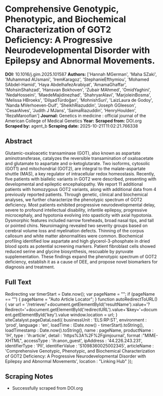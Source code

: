 # Comprehensive Genotypic, Phenotypic, and Biochemical Characterization of GOT2 Deficiency: A Progressive Neurodevelopmental Disorder with Epilepsy and Abnormal Movements.

**DOI:** 10.1016/j.gim.2025.101587
**Authors:** ['Hannah MGerman', 'Maha SZaki', 'Muhammad AUsmani', 'IremKaragoz', 'StephanieEfthymiou', 'Mohamed SAbdel-Hamid', 'Haya AbdelhafezArabiyat', 'AmamaGhaffar', 'MohsinShahzad', 'Hansvan Bokhoven', 'Zubair MAhmed', 'OmidYaghini', 'NedaHosseini', 'MaedeMajidinezhad', 'ShahryarAlavi', 'MarjoleinBosma', 'Melissa HBroeks', 'DilşadTürdoğan', 'MohnishSuri', 'LaizLaura de Godoy', 'Nanda MVerhoeven-Duif', 'SheikhRiazuddin', 'Joseph GGleeson', 'CesarAlves', 'Judith J MJans', 'SaimaRiazuddin', 'HenryHoulden', 'RezaMaroofian']
**Journal:** Genetics in medicine : official journal of the American College of Medical Genetics
**Year:** 
**Scraped from:** DOI.org
**Scraped by:** agent_b
**Scraping date:** 2025-10-21T11:02:21.766338

## Abstract

Glutamic-oxaloacetic transaminase (GOT), also known as aspartate aminotransferase, catalyzes the reversible transamination of oxaloacetate and glutamate to aspartate and α-ketoglutarate. Two isoforms, cytosolic (GOT1) and mitochondrial (GOT2), are integral to the malate-aspartate shuttle (MAS), a key regulator of intracellular redox homeostasis. Recently, five patients with biallelic variants in GOT2 were described, presenting with developmental and epileptic encephalopathy.
We report 11 additional patients with homozygous GOT2 variants, along with additional data from 4 previously reported patients. Through genetic, clinical and biochemical analyses, we further characterize the phenotypic spectrum of GOT2 deficiency.
Most patients exhibited progressive neurodevelopmental delay, severe to profound intellectual disability, infantile epilepsy, progressive microcephaly, and hypotonia evolving into spasticity with axial hypotonia. Dysmorphic features included narrow foreheads, broad nasal tips, and tall or pointed chins. Neuroimaging revealed two severity groups based on cerebral volume loss and myelination defects. Thinning of the corpus callosum and white matter abnormalities were common. Biochemical profiling identified low aspartate and high glycerol-3-phosphate in dried blood spots as potential screening markers. Patient fibroblast cells showed reduced serine and glycine biosynthesis, rescuable by pyruvate supplementation.
These findings expand the phenotypic spectrum of GOT2 deficiency, establish it as a cause of DEE, and propose novel biomarkers for diagnosis and treatment.

## Full Text

Redirecting var timerStart = Date.now(); var pageName = ""; if (pageName == "") { pageName = "Auto Article Locator"; } function autoRedirectToURL() { var url = '/retrieve/'+document.getElementById('resultName').value+'?Redirect='+document.getElementById('redirectURL').value+'&key='+document.getElementById('key').value window.location = url; } siteCatalyst.pageDataLoad({ businessUnit : 'ELS:RP:ST', environment : 'prod', language : 'en', loadTime : (Date.now() - timerStart).toString(), loadTimestamp : Date.now().toString(), name : pageName, productName : 'IH', type : 'ih:article', detail : 'https%3A%2F%2Fgimjournal', format :"MIME-XHTML", accessType : 'ih:anon_guest', ipAddress : '44.226.243.231', identifierType : 'PII', identifierValue : 'S1098360025002345', articleName : 'Comprehensive Genotypic, Phenotypic, and Biochemical Characterization of GOT2 Deficiency: A Progressive Neurodevelopmental Disorder with Epilepsy and Abnormal Movements', location : "Linking Hub" });

## Scraping Notes

- Successfully scraped from DOI.org
